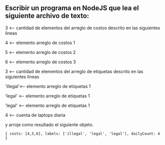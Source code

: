 ## Escribir un programa en NodeJS que lea el siguiente archivo de texto:

3 <-- cantidad de elementos del arreglo de costos descrito en las siguientes lineas

4 <-- elemento arreglo de costos 1

5 <-- elemento arreglo de costos 2

6 <-- elemento arreglo de costos 3

3 <-- cantidad de elementos del arreglo de etiquetas descrito en las siguientes lineas

'illegal'<-- elemento arreglo de etiquetas 1

'legal'  <-- elemento arreglo de etiquetas 1

'legal' <-- elemento arreglo de etiquetas 1

4 <-- cuenta de laptops diaria


y arroje como resultado el siguiente objeto.

``{
   costs: [4,5,6],
   labels: ['illegal', 'legal', 'legal'],
   dailyCount: 4
}``
